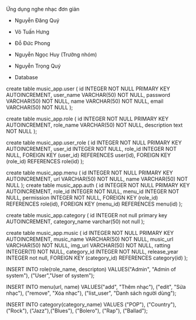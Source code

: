 Ứng dụng nghe nhạc đơn giản
- Nguyễn Đăng Quý
- Võ Tuấn Hưng
- Đỗ Đức Phong
- Nguyễn Ngọc Huy (Trưởng nhóm)
- Nguyễn Trọng Quý



- Database

create table music_app.user (
    id INTEGER NOT NULL PRIMARY KEY AUTOINCREMENT,
    user_name VARCHAR(50) NOT NULL,
    password VARCHAR(50) NOT NULL,
    name VARCHAR(50) NOT NULL,
    email VARCHAR(50) NOT NULL
);

create table music_app.role (
    id INTEGER NOT NULL PRIMARY KEY AUTOINCREMENT,
    role_name VARCHAR(50) NOT NULL,
    description text NOT NULL
);

create table music_app.user_role (
    id INTEGER NOT NULL PRIMARY KEY AUTOINCREMENT,
     user_id INTEGER NOT NULL,
     role_id INTEGER NOT NULL,
     FOREIGN KEY (user_id) REFERENCES user(id),
     FOREIGN KEY (role_id) REFERENCES role(id)
);


create table music_app.menu (
    id INTEGER NOT NULL PRIMARY KEY AUTOINCREMENT,
    url VARCHAR(50) NOT NULL,
    name VARCHAR(50) NOT NULL
);
create table music_app.auth (
    id INTEGER NOT NULL PRIMARY KEY AUTOINCREMENT,
    role_id INTEGER NOT NULL,
    menu_id INTEGER NOT NULL,
    permission INTEGER NOT NULL,
    FOREIGN KEY (role_id) REFERENCES role(id),
    FOREIGN KEY (menu_id) REFERENCES menu(id)
);

create table music_app.category (
    id INTEGER not null primary key AUTOINCREMENT,
    category_name varchar(50) not null
);

create table music_app.music (
    id INTEGER NOT NULL PRIMARY KEY AUTOINCREMENT,
    music_name VARCHAR(50) NOT NULL,
    music_url VARCHAR(50) NOT NULL,
    img_url VARCHAR(50) NOT NULL,
    ratting INTEGER(11) NOT NULL,
    category_id INTEGER NOT NULL,
    release_year INTEGER not null,
    FOREIGN KEY (category_id) REFERENCES category(id)
);

INSERT INTO role(role_name, descripton) VALUES("Admin", "Admin of system"),
("User","User of system");

INSERT INTO menu(url, name) VALUES("add", "Thêm nhạc"),
("edit", "Sửa nhạc"),
("remove", "Xóa nhạc"),
("list_user", "Danh sách người dùng");

INSERT INTO category(category_name) VALUES ("POP"), ("Country"), ("Rock"),
("Jazz"),("Blues"), ("Bolero"), ("Rap"), ("Ballad");

